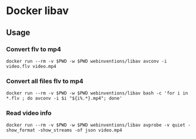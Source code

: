 # Docker libav

## Usage

### Convert flv to mp4

`docker run --rm -v $PWD -w $PWD webinventions/libav avconv -i video.flv video.mp4`

### Convert all files flv to mp4

`docker run --rm -v $PWD -w $PWD webinventions/libav bash -c 'for i in *.flv ; do avconv -i $i "${i%.*}.mp4"; done'`

### Read video info

`docker run --rm -v $PWD -w $PWD webinventions/libav avprobe -v quiet -show_format -show_streams -of json video.mp4`